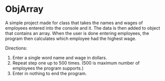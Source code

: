 ObjArray
========

A simple project made for class that takes the names and wages of employees
entered into the console and it. The data is then added to object that contains
an array. When the user is done entering employees, the program then calculates
which employee had the highest wage.

Directions:

1. Enter a single word name and wage in dollars.
2. Repeat step one up to 500 times. (500 is maximum number of employees the
program supports.)
3. Enter in nothing to end the program.
